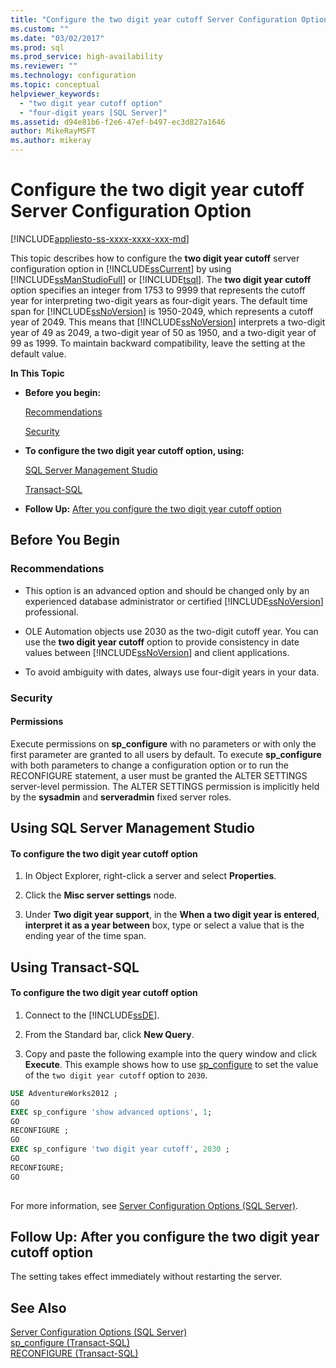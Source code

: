 ```yaml
---
title: "Configure the two digit year cutoff Server Configuration Option | Microsoft Docs"
ms.custom: ""
ms.date: "03/02/2017"
ms.prod: sql
ms.prod_service: high-availability
ms.reviewer: ""
ms.technology: configuration
ms.topic: conceptual
helpviewer_keywords: 
  - "two digit year cutoff option"
  - "four-digit years [SQL Server]"
ms.assetid: d94e81b6-f2e6-47ef-b497-ec3d827a1646
author: MikeRayMSFT
ms.author: mikeray
---
```

# Configure the two digit year cutoff Server Configuration Option
[!INCLUDE[appliesto-ss-xxxx-xxxx-xxx-md](../../includes/appliesto-ss-xxxx-xxxx-xxx-md.md)]

  This topic describes how to configure the **two digit year cutoff** server configuration option in [!INCLUDE[ssCurrent](../../includes/sscurrent-md.md)] by using [!INCLUDE[ssManStudioFull](../../includes/ssmanstudiofull-md.md)] or [!INCLUDE[tsql](../../includes/tsql-md.md)]. The **two digit year cutoff** option specifies an integer from 1753 to 9999 that represents the cutoff year for interpreting two-digit years as four-digit years. The default time span for [!INCLUDE[ssNoVersion](../../includes/ssnoversion-md.md)] is 1950-2049, which represents a cutoff year of 2049. This means that [!INCLUDE[ssNoVersion](../../includes/ssnoversion-md.md)] interprets a two-digit year of 49 as 2049, a two-digit year of 50 as 1950, and a two-digit year of 99 as 1999. To maintain backward compatibility, leave the setting at the default value.  
  
 **In This Topic**  
  
-   **Before you begin:**  
  
     [Recommendations](#Recommendations)  
  
     [Security](#Security)  
  
-   **To configure the two digit year cutoff option, using:**  
  
     [SQL Server Management Studio](#SSMSProcedure)  
  
     [Transact-SQL](#TsqlProcedure)  
  
-   **Follow Up:**  [After you configure the two digit year cutoff option](#FollowUp)  
  
##  <a name="BeforeYouBegin"></a> Before You Begin  
  
###  <a name="Recommendations"></a> Recommendations  
  
-   This option is an advanced option and should be changed only by an experienced database administrator or certified [!INCLUDE[ssNoVersion](../../includes/ssnoversion-md.md)] professional.  
  
-   OLE Automation objects use 2030 as the two-digit cutoff year. You can use the **two digit year cutoff** option to provide consistency in date values between [!INCLUDE[ssNoVersion](../../includes/ssnoversion-md.md)] and client applications. 

-   To avoid ambiguity with dates, always use four-digit years in your data.  
  
###  <a name="Security"></a> Security  
  
####  <a name="Permissions"></a> Permissions  
 Execute permissions on **sp_configure** with no parameters or with only the first parameter are granted to all users by default. To execute **sp_configure** with both parameters to change a configuration option or to run the RECONFIGURE statement, a user must be granted the ALTER SETTINGS server-level permission. The ALTER SETTINGS permission is implicitly held by the **sysadmin** and **serveradmin** fixed server roles.  
  
##  <a name="SSMSProcedure"></a> Using SQL Server Management Studio  
  
#### To configure the two digit year cutoff option  
  
1.  In Object Explorer, right-click a server and select **Properties**.  
  
2.  Click the **Misc server settings** node.  
  
3.  Under **Two digit year support**, in the **When a two digit year is entered**, **interpret it as a year between** box, type or select a value that is the ending year of the time span.  
  
##  <a name="TsqlProcedure"></a> Using Transact-SQL  
  
#### To configure the two digit year cutoff option  
  
1.  Connect to the [!INCLUDE[ssDE](../../includes/ssde-md.md)].  
  
2.  From the Standard bar, click **New Query**.  
  
3.  Copy and paste the following example into the query window and click **Execute**. This example shows how to use [sp_configure](../../relational-databases/system-stored-procedures/sp-configure-transact-sql.md) to set the value of the `two digit year cutoff` option to `2030`.  
  
```sql  
USE AdventureWorks2012 ;  
GO  
EXEC sp_configure 'show advanced options', 1;  
GO  
RECONFIGURE ;  
GO  
EXEC sp_configure 'two digit year cutoff', 2030 ;  
GO  
RECONFIGURE;  
GO  
  
```  
  
 For more information, see [Server Configuration Options &#40;SQL Server&#41;](../../database-engine/configure-windows/server-configuration-options-sql-server.md).  
  
##  <a name="FollowUp"></a> Follow Up: After you configure the two digit year cutoff option  
 The setting takes effect immediately without restarting the server.  
  
## See Also  
 [Server Configuration Options &#40;SQL Server&#41;](../../database-engine/configure-windows/server-configuration-options-sql-server.md)   
 [sp_configure &#40;Transact-SQL&#41;](../../relational-databases/system-stored-procedures/sp-configure-transact-sql.md)   
 [RECONFIGURE &#40;Transact-SQL&#41;](../../t-sql/language-elements/reconfigure-transact-sql.md)  
  
  
